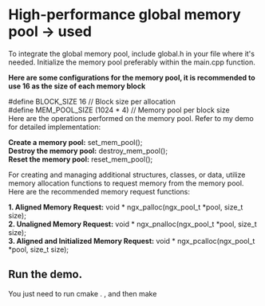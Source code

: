 # High-performance global memory pool  ->  used

To integrate the global memory pool, include global.h in your file where it's needed. Initialize the memory pool preferably within the main.cpp function. <br>

**Here are some configurations for the memory pool, it is recommended to use 16 as the size of each memory block** <br>

#define BLOCK_SIZE 16 // Block size per allocation<br>
#define MEM_POOL_SIZE (1024 * 4) // Memory pool per block size<br>
Here are the operations performed on the memory pool. Refer to my demo for detailed implementation:<br>

**Create a memory pool:** set_mem_pool();<br>
**Destroy the memory pool:** destroy_mem_pool();<br>
**Reset the memory pool:** reset_mem_pool();<br>

For creating and managing additional structures, classes, or data, utilize memory allocation functions to request memory from the memory pool.<br>
Here are the recommended memory request functions:<br>

**1. Aligned Memory Request:** void * ngx_palloc(ngx_pool_t *pool, size_t size);<br>
**2. Unaligned Memory Request:** void * ngx_pnalloc(ngx_pool_t *pool, size_t size);<br>
**3. Aligned and Initialized Memory Request:**  void * ngx_pcalloc(ngx_pool_t *pool, size_t size);<br>

## Run the demo.
You just need to run cmake . , and then make <br>
